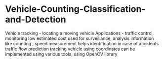 # Vehicle-Counting-Classification-and-Detection
Vehicle tracking - locating a moving vehicle 
Applications - traffic control, monitoring
low estimated cost
used for surveillance, analysis
information like counting , speed measurement
helps identification in case of accidents 
traffic flow prediction
tracking vehicle using coordinates
can be implemented using various tools, using OpenCV library



